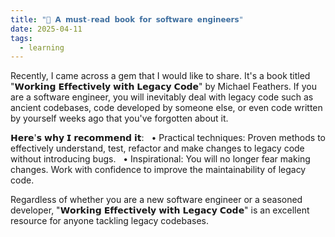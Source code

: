 ```yaml
---
title: "📖 𝗔 𝗺𝘂𝘀𝘁-𝗿𝗲𝗮𝗱 𝗯𝗼𝗼𝗸 𝗳𝗼𝗿 𝘀𝗼𝗳𝘁𝘄𝗮𝗿𝗲 𝗲𝗻𝗴𝗶𝗻𝗲𝗲𝗿𝘀"
date: 2025-04-11
tags:
  - learning
---
```

Recently, I came across a gem that I would like to share.
It's a book titled "𝗪𝗼𝗿𝗸𝗶𝗻𝗴 𝗘𝗳𝗳𝗲𝗰𝘁𝗶𝘃𝗲𝗹𝘆 𝘄𝗶𝘁𝗵 𝗟𝗲𝗴𝗮𝗰𝘆 𝗖𝗼𝗱𝗲" by Michael Feathers.
If you are a software engineer, you will inevitably deal with legacy code such as ancient codebases, code developed by someone else, or even code written by yourself weeks ago that you've forgotten about it.

𝗛𝗲𝗿𝗲'𝘀 𝘄𝗵𝘆 𝗜 𝗿𝗲𝗰𝗼𝗺𝗺𝗲𝗻𝗱 𝗶𝘁:
  • Practical techniques: Proven methods to effectively understand, test, refactor and make changes to legacy code without introducing bugs.
  • Inspirational: You will no longer fear making changes. Work with confidence to improve the maintainability of legacy code.

Regardless of whether you are a new software engineer or a seasoned developer, "𝗪𝗼𝗿𝗸𝗶𝗻𝗴 𝗘𝗳𝗳𝗲𝗰𝘁𝗶𝘃𝗲𝗹𝘆 𝘄𝗶𝘁𝗵 𝗟𝗲𝗴𝗮𝗰𝘆 𝗖𝗼𝗱𝗲" is an excellent resource for anyone tackling legacy codebases.